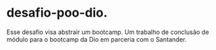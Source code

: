 # desafio-poo-dio.

Esse desafio visa abstrair um bootcamp. Um trabalho de conclusão de módulo para o bootcamp da Dio em parceria com o Santander.
